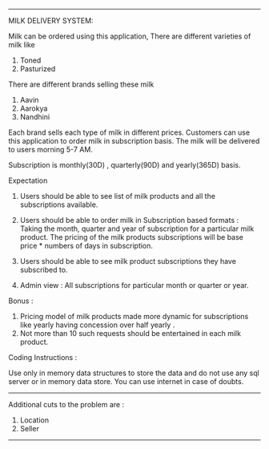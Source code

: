 ------------------------------------------------------------------------------------------------------------------------------------------------

MILK DELIVERY SYSTEM:

Milk can be ordered using this application, 
There are different varieties of milk like
1. Toned
2. Pasturized

There are different brands selling these milk
1. Aavin
2. Aarokya
3. Nandhini

Each brand sells each type of milk in different prices. Customers can use this application to order milk in subscription basis. 
The milk will be delivered to users morning 5-7 AM.

Subscription is monthly(30D) , quarterly(90D) and yearly(365D) basis.

Expectation
1. Users should be able to see list of milk products and all the subscriptions available.        
2. Users should be able to order milk in Subscription based formats :
        Taking the month, quarter and year of subscription for a particular milk product.
        The pricing of the milk products subscriptions will be base price * numbers of days in subscription.

3. Users should be able to see milk product subscriptions they have subscribed to.
4. Admin view :
    All subscriptions for particular month or quarter or year.
    
Bonus :
1. Pricing model of milk products made more dynamic for subscriptions like yearly having concession over half yearly .
2. Not more than 10 such requests should be entertained in each milk product.

Coding Instructions :

Use only in memory data structures to store the data and do not use any sql server or in memory data store.
You can use internet in case of doubts.

------------------------------------------------------------------------------------------------------------------------------------------------

Additional cuts to the problem are :
1. Location
2. Seller

------------------------------------------------------------------------------------------------------------------------------------------------  